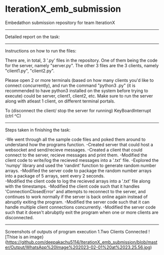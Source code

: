 # IterationX_emb_submission
Embedathon submission repository for team IterationX

--------
Detailed report on the task:





--------
Instructions on how to run the files:

There are, in total, 3 '.py' files in the repository.
One of them being the code for the server, namely "server.py".
The other 3 files are the 3 clients, namely "client1.py", "client2.py".

Please open 2 or more terminals (based on how many clients you'd like to connect concurrently), and run the command "python3 <filename>.py" (it is recommended to have python3 installed on the system before trying to execute)
<filename> could be server, client1, client2, etc. Make sure to run the server along with atleast 1 client, on different terminal portals.

To (disconnect the client/ stop the server for running) KeyBoardInterrupt (ctrl ^C)
 
--------
Steps taken in finishing the task:
  
-We went through all the sample code files and poked them around to understand how the programs function.
-Created server that could host a websocket and send/recieve messages.
-Created a client that could connect to the server, recieve messages and print them.
-Modified the client code to write/log the recieved messages into a '.txt' file.
-Explored the 'numpy' library and used the 'randint' function to generate random number arrays.
-Modified the server code to package the random number arrays into a package of 5 arrays, sent every 2 seconds.  
-Modified the client code to log the recieved arrays into a '.txt' file along with the timestamps.
-Modified the client code such that it handles 'ConnectionClosedError' and attempts to reconnect to the server, and continues to work normally if the server is back online again instead of abruptly exiting the program. 
-Modified the server code such that it can handle multiple client connections concurrently.
-Modified the server code such that it doesn't abrubptly exit the program when one or more clients are disconnected.
  
--------
Screenshots of outputs of program execution
1.Two Clients Connected
![Thise is an image}(https://github.com/deepakachu5114/IterationX_emb_submission/blob/master/Output/WhatsApp%20Image%202023-02-01%20at%2023.25.56.jpg)
  
  
  
